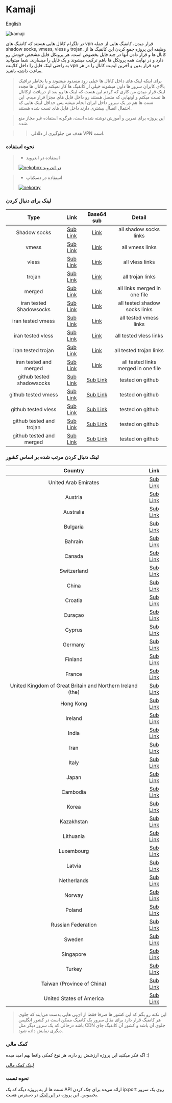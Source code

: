 # Kamaji

[English](docs/readme_en.md)

![kamaji](https://raw.githubusercontent.com/gitlynx-ir/gitlynx-ir.github.io/main/files/abc3b41b5cf4d0e62c5f878b19962b1c.jpg)

در تلگرام کانال هایی هستند که کانفیگ های
vpn
قرار میدن، کانفیگ هایی از جمله
shadow socks, vmess, vless
و
trojan.
وظیفه این پروژه جمع کردن این کانفیگ ها از کانال ها و قرار دادن
آنها در چند فایل بخصوص است.
هر پروتکل فایل مشخص خودش رو دارد و در نهایت همه پروتکل ها
باهم ترکیب میشوند و یک فایل را میسازند.
شما میتوانید به راحتی لینک فایل را داخل کلاینت
vpn
خود قرار بدین و آخرین اپدیت کانال را در هر ساعت داشته باشید.

> برای اینکه لینک های داخل کانال ها خیلی زود مسدود میشوند و یا
> بخاطر ترافیک بالای کابران سرور ها داون میشوند
> خیلی از کانفیگ ها کار نمیکنه و کانال ها مجدد لینک قرار میدن
> من کاری که کردم این هست که لینک ها رو بعد از دریافت ازکانال
> ها تست میکنم و اونهایی که متصل هستند رو داخل فایل های
> مجزا قرار میدم. این تست ها هم در یک سرور داخل ایران انجام میشه
> پس حداقل لینک هایی که احتمال اتصال بیشتری دارند داخل فایل های
> تست شده هستند.

> این پروژه برای تمرین و آموزش نوشته شده است، هرگونه استفاده
> غیر مجاز منع شده.

> > هدف من جلوگیری از دللالی VPN است.

### نحوه استفاده

> - استفاده در اندروید
>
>[![nekobox در اندروید](https://raw.githubusercontent.com/gitlynx-ir/gitlynx-ir.github.io/main/files/c5e8ba5de78e91900fa2fefc7f3eba95.jpg)](https://youtu.be/Gy4FR75W6Uk)

> - استفاده در دسکتاپ
>
> [![nekoray](https://raw.githubusercontent.com/gitlynx-ir/gitlynx-ir.github.io/main/files/081eaaca4a335c7b6b15e20fdd8f3e4d.jpg)](https://www.youtube.com/watch?v=0lub9dqk2WQ)

### لینک برای دنبال کردن

|           Type            |                                              Link                                              |                                             Base64 sub                                             |               Detail                |
|:-------------------------:|:----------------------------------------------------------------------------------------------:|:--------------------------------------------------------------------------------------------------:|:-----------------------------------:|
|       Shadow socks        |         [Sub Link](https://raw.githubusercontent.com/shabane/kamaji/master/hub/ss.txt)         |           [Link](https://raw.githubusercontent.com/shabane/kamaji/master/hub/b64/ss.txt)           |       all shadow socks links        |
|           vmess           |       [Sub Link](https://raw.githubusercontent.com/shabane/kamaji/master/hub/vmess.txt)        |         [Link](https://raw.githubusercontent.com/shabane/kamaji/master/hub/b64/vmess.txt)          |           all vmess links           |
|           vless           |       [Sub Link](https://raw.githubusercontent.com/shabane/kamaji/master/hub/vless.txt)        |         [Link](https://raw.githubusercontent.com/shabane/kamaji/master/hub/b64/vless.txt)          |           all vless links           |
|          trojan           |       [Sub Link](https://raw.githubusercontent.com/shabane/kamaji/master/hub/trojan.txt)       |         [Link](https://raw.githubusercontent.com/shabane/kamaji/master/hub/b64/trojan.txt)         |          all trojan links           |
|          merged           |       [Sub Link](https://raw.githubusercontent.com/shabane/kamaji/master/hub/merged.txt)       |         [Link](https://raw.githubusercontent.com/shabane/kamaji/master/hub/b64/merged.txt)         |    all links merged in one file     |
|  iran tested Shadowsocks  |     [Sub Link](https://raw.githubusercontent.com/shabane/kamaji/master/hub/tested/ss.txt)      |       [Link](https://raw.githubusercontent.com/shabane/kamaji/master/hub/tested/b64/ss.txt)        |    all tested shadow socks links    |
|     iran tested vmess     |    [Sub Link](https://raw.githubusercontent.com/shabane/kamaji/master/hub/tested/vmess.txt)    |      [Link](https://raw.githubusercontent.com/shabane/kamaji/master/hub/tested/b64/vmess.txt)      |       all tested vmess links        |
|     iran tested vless     |    [Sub Link](https://raw.githubusercontent.com/shabane/kamaji/master/hub/tested/vless.txt)    |      [Link](https://raw.githubusercontent.com/shabane/kamaji/master/hub/tested/b64/vless.txt)      |       all tested vless links        |
|    iran tested trojan     |   [Sub Link](https://raw.githubusercontent.com/shabane/kamaji/master/hub/tested/trojan.txt)    |     [Link](https://raw.githubusercontent.com/shabane/kamaji/master/hub/tested/b64/trojan.txt)      |       all tested trojan links       |
|  iran tested and merged   |   [Sub Link](https://raw.githubusercontent.com/shabane/kamaji/master/hub/tested/merged.txt)    |     [Link](https://raw.githubusercontent.com/shabane/kamaji/master/hub/tested/b64/merged.txt)      | all tested links merged in one file |
| github tested shadowsocks |   [Sub Link](https://raw.githubusercontent.com/shabane/kamaji/master/hub/self/tested/ss.txt)   |   [Sub Link](https://raw.githubusercontent.com/shabane/kamaji/master/hub/self/tested/b64/ss.txt)   |          tested on github           |
|    github tested vmess    | [Sub Link](https://raw.githubusercontent.com/shabane/kamaji/master/hub/self/tested/vmess.txt)  | [Sub Link](https://raw.githubusercontent.com/shabane/kamaji/master/hub/self/tested/b64/vmess.txt)  |          tested on github           |
|    github tested vless    | [Sub Link](https://raw.githubusercontent.com/shabane/kamaji/master/hub/self/tested/vless.txt)  | [Sub Link](https://raw.githubusercontent.com/shabane/kamaji/master/hub/self/tested/b64/vless.txt)  |          tested on github           |
| github tested and trojan  | [Sub Link](https://raw.githubusercontent.com/shabane/kamaji/master/hub/self/tested/trojan.txt) | [Sub Link](https://raw.githubusercontent.com/shabane/kamaji/master/hub/self/tested/b64/trojan.txt) |          tested on github           |
| github tested and merged  | [Sub Link](https://raw.githubusercontent.com/shabane/kamaji/master/hub/self/tested/merged.txt) | [Sub Link](https://raw.githubusercontent.com/shabane/kamaji/master/hub/self/tested/b64/merged.txt) |          tested on github           |


### لینک دنبال کردن مرتب شده بر اساس کشور

|                                             Country                                              |                                      Link                                      |
|:------------------------------------------------------------------------------------------------:|:------------------------------------------------------------------------------:|
|                                       United Arab Emirates                                       | [Sub Link](https://raw.githubusercontent.com/shabane/kamaji/master/hub/AE.txt) |
|                                             Austria                                              | [Sub Link](https://raw.githubusercontent.com/shabane/kamaji/master/hub/AT.txt) |
|                                            Australia                                             | [Sub Link](https://raw.githubusercontent.com/shabane/kamaji/master/hub/AU.txt) |
|                                             Bulgaria                                             | [Sub Link](https://raw.githubusercontent.com/shabane/kamaji/master/hub/BG.txt) |
|                                             Bahrain                                              | [Sub Link](https://raw.githubusercontent.com/shabane/kamaji/master/hub/BH.txt) |
|                                              Canada                                              | [Sub Link](https://raw.githubusercontent.com/shabane/kamaji/master/hub/CA.txt) |
|                                           Switzerland                                            | [Sub Link](https://raw.githubusercontent.com/shabane/kamaji/master/hub/CH.txt) |
|                                              China                                               | [Sub Link](https://raw.githubusercontent.com/shabane/kamaji/master/hub/CN.txt) |
|                                             Croatia                                              | [Sub Link](https://raw.githubusercontent.com/shabane/kamaji/master/hub/CR.txt) |
|                                             Curaçao                                              | [Sub Link](https://raw.githubusercontent.com/shabane/kamaji/master/hub/CW.txt) |
|                                              Cyprus                                              | [Sub Link](https://raw.githubusercontent.com/shabane/kamaji/master/hub/CY.txt) |
|                                             Germany                                              | [Sub Link](https://raw.githubusercontent.com/shabane/kamaji/master/hub/DE.txt) |
|                                             Finland                                              | [Sub Link](https://raw.githubusercontent.com/shabane/kamaji/master/hub/FI.txt) |
|                                              France                                              | [Sub Link](https://raw.githubusercontent.com/shabane/kamaji/master/hub/FR.txt) |
|                    United Kingdom of Great Britain and Northern Ireland (the)                    | [Sub Link](https://raw.githubusercontent.com/shabane/kamaji/master/hub/GB.txt) |
|                                            Hong Kong                                             | [Sub Link](https://raw.githubusercontent.com/shabane/kamaji/master/hub/HK.txt) |
|                                             Ireland                                              | [Sub Link](https://raw.githubusercontent.com/shabane/kamaji/master/hub/IE.txt) |
|                                              India                                               | [Sub Link](https://raw.githubusercontent.com/shabane/kamaji/master/hub/IN.txt) |
|                                               Iran                                               | [Sub Link](https://raw.githubusercontent.com/shabane/kamaji/master/hub/IR.txt) |
|                                              Italy                                               | [Sub Link](https://raw.githubusercontent.com/shabane/kamaji/master/hub/IT.txt) |
|                                              Japan                                               | [Sub Link](https://raw.githubusercontent.com/shabane/kamaji/master/hub/JP.txt) |
|                                             Cambodia                                             | [Sub Link](https://raw.githubusercontent.com/shabane/kamaji/master/hub/KH.txt) |
|                                              Korea                                               | [Sub Link](https://raw.githubusercontent.com/shabane/kamaji/master/hub/KR.txt) |
|                                            Kazakhstan                                            | [Sub Link](https://raw.githubusercontent.com/shabane/kamaji/master/hub/KZ.txt) |
|                                            Lithuania                                             | [Sub Link](https://raw.githubusercontent.com/shabane/kamaji/master/hub/LT.txt) |
|                                            Luxembourg                                            | [Sub Link](https://raw.githubusercontent.com/shabane/kamaji/master/hub/LU.txt) |
|                                              Latvia                                              | [Sub Link](https://raw.githubusercontent.com/shabane/kamaji/master/hub/LV.txt) |
|                                           Netherlands                                            | [Sub Link](https://raw.githubusercontent.com/shabane/kamaji/master/hub/NL.txt) |
|                                              Norway                                              | [Sub Link](https://raw.githubusercontent.com/shabane/kamaji/master/hub/NO.txt) |
|                                              Poland                                              | [Sub Link](https://raw.githubusercontent.com/shabane/kamaji/master/hub/PL.txt) |
|                                        Russian Federation                                        | [Sub Link](https://raw.githubusercontent.com/shabane/kamaji/master/hub/RU.txt) |
|                                              Sweden                                              | [Sub Link](https://raw.githubusercontent.com/shabane/kamaji/master/hub/SE.txt) |
|                                            Singapore                                             | [Sub Link](https://raw.githubusercontent.com/shabane/kamaji/master/hub/SG.txt) |
|                                              Turkey                                              | [Sub Link](https://raw.githubusercontent.com/shabane/kamaji/master/hub/TR.txt) |
|                                    Taiwan (Province of China)                                    | [Sub Link](https://raw.githubusercontent.com/shabane/kamaji/master/hub/TW.txt) |
|                                     United States of America                                     | [Sub Link](https://raw.githubusercontent.com/shabane/kamaji/master/hub/US.txt) |

> این نکته رو بگم که این کشور ها صرفا فقط از ای‌پی هایی بدست می‌ایند که جلوی هر کانفیگ قرار دارد
> برای مثال سرور یک کانفیگ ممکن است در کشور انگلیس باشد درحالی که یک سرور دیگر مثل 
> CDN
> جلوی آن باشد و کشور آن کانفیگ جای دیگری نمایش داده شود. 

### کمک مالی

اگه فکر میکنید این پروژه ارزشش رو داره،
هر نوع کمکی واقعا بهم امید میده :)

[لینک کمک مالی](https://daramet.com/shabane)



### نحوه تست

تست ها از یه پروژه دیگه که یک 
API
ارائه می‌ده برای چک کردن
ip:port
روی یک سرور بخصوص.
این پروژه در
[این لینک](https://github.com/shabane/host-check-api)
در دسترس هست.